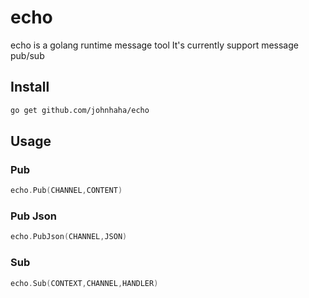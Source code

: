 # echo

echo is a golang runtime message tool
It's currently support message pub/sub

## Install

```bash
go get github.com/johnhaha/echo
```

## Usage

### Pub

```go
echo.Pub(CHANNEL,CONTENT)
```

### Pub Json

```go
echo.PubJson(CHANNEL,JSON)
```

### Sub

```go
echo.Sub(CONTEXT,CHANNEL,HANDLER)
```
